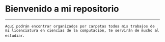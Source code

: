 # Bienvenido a mi repositorio

***

`Aquí podrán encontrar organizados por carpetas todos mis trabajos de mi licenciatura en ciencias de la computación, te servirán de mucho al estudiar`.


